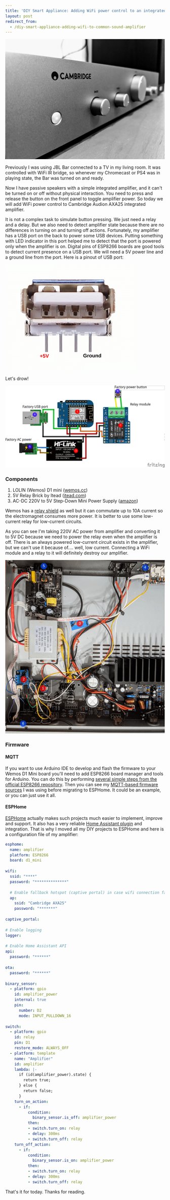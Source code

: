 ```yaml
---
title: 'DIY Smart Appliance: Adding WiFi power control to an integrated amplifier'
layout: post
redirect_from:
  - /diy-smart-appliance-adding-wifi-to-common-sound-amplifier
---
```


![image](/img/diy-smart-appliance-adding-wifi-to-common-sound-amplifier/ext.jpg)

Previously I was using JBL Bar connected to a TV in my living room. It was controlled with WiFi IR bridge, so whenever my Chromecast or PS4 was in playing state, the Bar was turned on and ready.

Now I have passive speakers with a simple integrated amplifier, and it can't be turned on or off without physical interaction. You need to press and release the button on the front panel to toggle amplifier power. So today we will add WiFi power control to Cambridge Audion AXA25 integrated amplifier.

It is not a complex task to simulate button pressing. We just need a relay and a delay. But we also need to detect amplifier state because there are no differences in turning on and turning off actions. Fortunately, my amplifier has a USB port on the back to power some USB devices. Putting something with LED indicator in this port helped me to detect that the port is powered only when the amplifier is on. Digital pins of ESP8266 boards are good tools to detect current presence on a USB port. We will need a 5V power line and a ground line from the port. Here is a pinout of USB port:

![image](/img/diy-smart-appliance-adding-wifi-to-common-sound-amplifier/usb_pinout.png)

Let's drow!

[![image](/img/diy-smart-appliance-adding-wifi-to-common-sound-amplifier/amp_diagram.png)](/img/diy-smart-appliance-adding-wifi-to-common-sound-amplifier/amp_diagram.png)

### Components
1. LOLIN (Wemos) D1 mini ([wemos.cc](https://www.wemos.cc/en/latest/d1/d1_mini.html))
2. 5V Relay Brick by Itead ([itead.com](https://www.itead.cc/electronic-brick-5v-relay.html))
3. AC-DC 220V to 5V Step-Down Mini Power Supply ([amazon](https://www.amazon.com/HLK-PM01-supply-module-intelligent-household/dp/B07G5GL4B8))

Wemos has a [relay shield](https://www.wemos.cc/en/latest/d1_mini_shield/relay.html) as well but it can commutate up to 10A current so the electromagnet consumes more power. It is better to use some low-current relay for low-current circuits.

As you can see I'm taking 220V AC power from amplifier and converting it to 5V DC because we need to power the relay even when the amplifier is off. There is an always powered low-current circuit exists in the amplifier, but we can't use it because of.... well, low current. Connecting a WiFi module and a relay to it will definitely destroy our amplifier.

[![image](/img/diy-smart-appliance-adding-wifi-to-common-sound-amplifier/int.jpg)](/img/diy-smart-appliance-adding-wifi-to-common-sound-amplifier/int.jpg)

<div class="adsblock">
<script async src="https://pagead2.googlesyndication.com/pagead/js/adsbygoogle.js"></script>
<ins class="adsbygoogle"
     style="display:block; text-align:center;"
     data-ad-layout="in-article"
     data-ad-format="fluid"
     data-ad-client="ca-pub-6530242109614004"
     data-ad-slot="2178866199"></ins>
<script>
     (adsbygoogle = window.adsbygoogle || []).push({});
</script>
</div>

### Firmware

#### MQTT

If you want to use Arduino IDE to develop and flash the firmware to your Wemos D1 Mini board you'll need to add ESP8266 board manager and tools for Arduino. You can do this by performing [several simple steps from the official ESP8266 repository](https://github.com/esp8266/Arduino#installing-with-boards-manager).
Then you can see my [MQTT-based firmware sources](https://github.com/estevez-dev/edwin-home/tree/master/devices/amplifier_mqtt) I was using before migrating to ESPHome. It could be an example, or you can just use it all.

#### ESPHome

[ESPHome](https://esphome.io/) actually makes such projects much easier to implement, improve and support. It also has a very reliable [Home Assistant plugin](https://github.com/esphome/hassio) and integration. That is why I moved all my DIY projects to ESPHome and here is a configuration file of my amplifier:

```yaml
esphome:
  name: amplifier
  platform: ESP8266
  board: d1_mini

wifi:
  ssid: "****"
  password: "**************"

  # Enable fallback hotspot (captive portal) in case wifi connection fails
  ap:
    ssid: "Cambridge AXA25"
    password: "*******"

captive_portal:

# Enable logging
logger:

# Enable Home Assistant API
api:
  password: "******"

ota:
  password: "******"

binary_sensor:
  - platform: gpio
    id: amplifier_power
    internal: true
    pin:
      number: D2
      mode: INPUT_PULLDOWN_16

switch:
  - platform: gpio
    id: relay
    pin: D1
    restore_mode: ALWAYS_OFF
  - platform: template
    name: "Amplifier"
    id: amplifier
    lambda: |-
      if (id(amplifier_power).state) {
        return true;
      } else {
        return false;
      }
    turn_on_action:
      - if:
          condition:
            binary_sensor.is_off: amplifier_power
          then:
          - switch.turn_on: relay
          - delay: 300ms
          - switch.turn_off: relay
    turn_off_action:
      - if:
          condition:
            binary_sensor.is_on: amplifier_power
          then:
          - switch.turn_on: relay
          - delay: 300ms
          - switch.turn_off: relay
```

That's it for today. Thanks for reading.